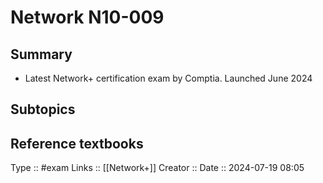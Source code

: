 # Network N10-009

## Summary

- Latest Network+ certification exam by Comptia. Launched June 2024
## Subtopics

## Reference textbooks



Type :: #exam
Links :: [[Network+]]
Creator ::
Date ::  2024-07-19 08:05